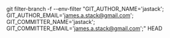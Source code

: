 git filter-branch -f --env-filter "GIT_AUTHOR_NAME='jastack'; GIT_AUTHOR_EMAIL='james.a.stack@gmail.com'; GIT_COMMITTER_NAME='jastack'; GIT_COMMITTER_EMAIL='james.a.stack@gmail.com';" HEAD
